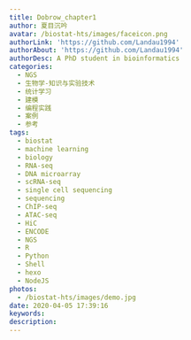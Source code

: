 ```yaml
---
title: Dobrow_chapter1
author: 夏目沉吟
avatar: /biostat-hts/images/faceicon.png
authorLink: 'https://github.com/Landau1994'
authorAbout: 'https://github.com/Landau1994'
authorDesc: A PhD student in bioinformatics
categories:
  - NGS
  - 生物学-知识与实验技术
  - 统计学习
  - 建模
  - 编程实践
  - 案例
  - 参考
tags:
  - biostat
  - machine learning
  - biology
  - RNA-seq
  - DNA microarray
  - scRNA-seq
  - single cell sequencing
  - sequencing
  - ChIP-seq
  - ATAC-seq
  - HiC
  - ENCODE
  - NGS
  - R
  - Python
  - Shell
  - hexo
  - NodeJS
photos:
  - /biostat-hts/images/demo.jpg
date: 2020-04-05 17:39:16
keywords:
description:
---
```

